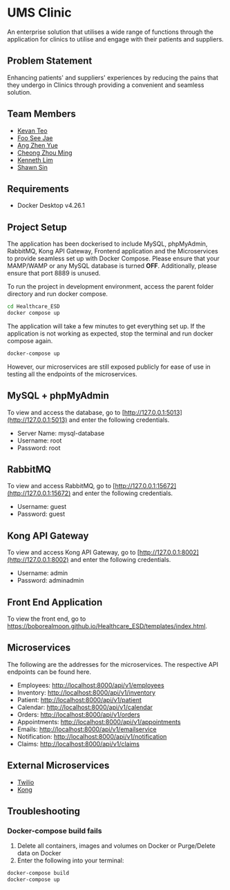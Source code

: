 
# UMS Clinic

An enterprise solution that utilises a wide range of functions through the application for clinics to utilise and engage with their patients and suppliers.

## Problem Statement

Enhancing patients' and suppliers' experiences by reducing the pains that they undergo in Clinics through providing a convenient and seamless solution.

## Team Members

- [Kevan Teo](https://www.linkedin.com/in/kevanteo/)
- [Foo See Jae](https://www.linkedin.com/in/seejaefoo/)
- [Ang Zhen Yue](https://www.linkedin.com/in/angzhenyue/)
- [Cheong Zhou Ming](https://www.linkedin.com/in/cheong-zhouming/)
- [Kenneth Lim](https://www.linkedin.com/in/kennethlimhg/)
- [Shawn Sin](https://www.linkedin.com/in/shawn-sin/)

## Requirements

- Docker Desktop v4.26.1

## Project Setup

The application has been dockerised to include MySQL, phpMyAdmin, RabbitMQ, Kong API Gateway, Frontend application and the Microservices to provide seamless set up with Docker Compose. Please ensure that your MAMP/WAMP or any MySQL database is turned **OFF**. Additionally, please ensure that port 8889 is unused.

To run the project in development environment, access the parent folder directory and run docker compose.

```sh
cd Healthcare_ESD
docker compose up
```

The application will take a few minutes to get everything set up. If the application is not working as expected, stop the terminal and run docker compose again.

```sh
docker-compose up
```

However, our microservices are still exposed publicly for ease of use in testing all the endpoints of the microservices.

## MySQL + phpMyAdmin

To view and access the database, go to [http://127.0.0.1:5013](http://127.0.0.1:5013) and enter the following credentials.

- Server Name: mysql-database
- Username: root
- Password: root

## RabbitMQ

To view and access RabbitMQ, go to [http://127.0.0.1:15672](http://127.0.0.1:15672) and enter the following credentials.

- Username: guest
- Password: guest

## Kong API Gateway

To view and access Kong API Gateway, go to [http://127.0.0.1:8002](http://127.0.0.1:8002) and enter the following credentials.

- Username: admin
- Password: adminadmin

## Front End Application

To view the front end, go to https://boborealmoon.github.io/Healthcare_ESD/templates/index.html.

## Microservices

The following are the addresses for the microservices. The respective API endpoints can be found here.

- Employees: [http://localhost:8000/api/v1/employees](http://localhost:8000/api/v1/employees)
- Inventory: [http://localhost:8000/api/v1/inventory](http://localhost:8000/api/v1/inventory)
- Patient: [http://localhost:8000/api/v1/patient](http://localhost:8000/api/v1/patient)
- Calendar: [http://localhost:8000/api/v1/calendar](localhost:8000/api/v1/calendar)
- Orders: [http://localhost:8000/api/v1/orders](http://localhost:8000/api/v1/orders)
- Appointments: [http://localhost:8000/api/v1/appointments](http://localhost:8000/api/v1/appointments)
- Emails: [http://localhost:8000/api/v1/emailservice](http://localhost:8000/api/v1/emailservice)
- Notification: [http://localhost:8000/api/v1/notification](http://localhost:8000/api/v1/notification)
- Claims: [http://localhost:8000/api/v1/claims](http://localhost:8000/api/v1/claims)

## External Microservices

- [Twilio](https://www.twilio.com/docs)
- [Kong](https://docs.konghq.com/)

## Troubleshooting

### Docker-compose build fails

1. Delete all containers, images and volumes on Docker or Purge/Delete data on Docker
2. Enter the following into your terminal:

```sh
docker-compose build
docker-compose up
```
